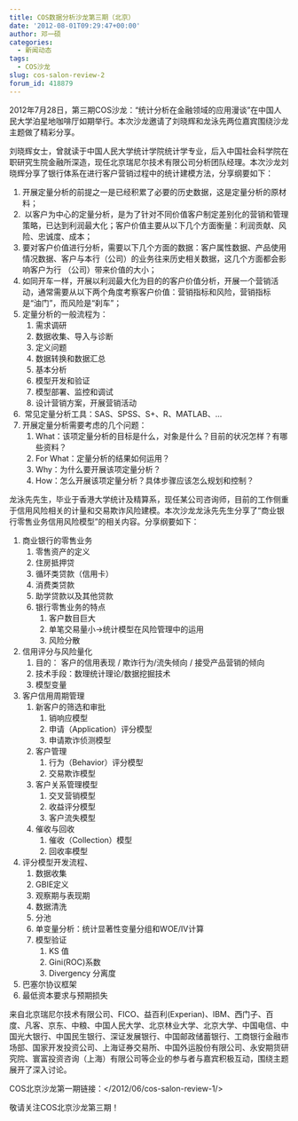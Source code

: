 ```yaml
---
title: COS数据分析沙龙第三期（北京）
date: '2012-08-01T09:29:47+00:00'
author: 邓一硕
categories:
  - 新闻动态
tags:
  - COS沙龙
slug: cos-salon-review-2
forum_id: 418879
---
```


2012年7月28日，第三期COS沙龙：“统计分析在金融领域的应用漫谈”在中国人民大学泊星地咖啡厅如期举行。本次沙龙邀请了刘晓辉和龙泳先两位嘉宾围绕沙龙主题做了精彩分享。

刘晓辉女士，曾就读于中国人民大学统计学院统计学专业，后入中国社会科学院在职研究生院金融所深造，现任北京瑞尼尔技术有限公司分析团队经理。本次沙龙刘晓辉分享了银行体系在进行客户营销过程中的统计建模方法，分享纲要如下：

1. 开展定量分析的前提之一是已经积累了必要的历史数据，这是定量分析的原材料；
1.  以客户为中心的定量分析，是为了针对不同价值客户制定差别化的营销和管理策略，已达到利润最大化；客户价值主要从以下几个方面衡量：利润贡献、风险、忠诚度、成本；
1. 要对客户价值进行分析，需要以下几个方面的数据：客户属性数据、产品使用情况数据、客户与本行（公司）的业务往来历史相关数据，这几个方面都会影响客户为行 （公司）带来价值的大小；
1. 如同开车一样，开展以利润最大化为目的的客户价值分析，开展一个营销活动，通常需要从以下两个角度考察客户价值：营销指标和风险，营销指标是“油门”，而风险是“刹车”；
1. 定量分析的一般流程为： 
    1. 需求调研
    1. 数据收集、导入与诊断
    1. 定义问题
    1. 数据转换和数据汇总
    1. 基本分析
    1. 模型开发和验证
    1. 模型部署、监控和调试
    1. 设计营销方案，开展营销活动
1.  常见定量分析工具：SAS、SPSS、S+、R、MATLAB、…
1. 开展定量分析需要考虑的几个问题： 
    1. What：该项定量分析的目标是什么，对象是什么？目前的状况怎样？有哪些资料？
    1. For What：定量分析的结果如何运用？
    1. Why：为什么要开展该项定量分析？
    1. How：怎么开展该项定量分析？具体步骤应该怎么规划和控制？
<!--more-->

龙泳先先生，毕业于香港大学统计及精算系，现任某公司咨询师，目前的工作侧重于信用风险相关的计量和交易欺诈风险建模。本次沙龙龙泳先先生分享了“商业银行零售业务信用风险模型”的相关内容。分享纲要如下：

1. 商业银行的零售业务 
    1. 零售资产的定义 
    1. 住房抵押贷
    1. 循环类贷款（信用卡）
    1. 消费类贷款
    1. 助学贷款以及其他贷款
    1. 银行零售业务的特点
        1. 客户数目巨大
        1. 单笔交易量小→统计模型在风险管理中的运用
        1. 风险分散
1. 信用评分与风险量化 
    1. 目的： 客户的信用表现 / 欺诈行为/流失倾向 / 接受产品营销的倾向
    1. 技术手段：数理统计理论/数据挖掘技术
    1. 模型变量
1. 客户信用周期管理 
    1. 新客户的筛选和审批 
        1. 销响应模型
        1. 申请（Application）评分模型
        1. 申请欺诈侦测模型
    1. 客户管理 
        1. 行为（Behavior）评分模型
        1. 交易欺诈模型
    1. 客户关系管理模型 
        1. 交叉营销模型
        1. 收益评分模型
        1. 客户流失模型
    1. 催收与回收 
        1. 催收（Collection）模型
        1. 回收率模型
1. 评分模型开发流程、 
    1. 数据收集
    1. GBIE定义
    1. 观察期与表现期
    1. 数据清洗
    1. 分池
    1. 单变量分析：统计显著性变量分组和WOE/IV计算
    1. 模型验证 
        1. KS 值
        1. Gini(ROC)系数
        1. Divergency 分离度
1. 巴塞尔协议框架
1. 最低资本要求与预期损失

来自北京瑞尼尔技术有限公司、FICO、益百利(Experian)、IBM、西门子、百度、凡客、京东、中粮、中国人民大学、北京林业大学、北京大学、中国电信、中国光大银行、中国民生银行、深证发展银行、中国邮政储蓄银行、工商银行金融市场部、国家开发投资公司、上海证券交易所、中国外运股份有限公司、永安期货研究院、寰富投资咨询（上海）有限公司等企业的参与者与嘉宾积极互动，围绕主题展开了深入讨论。

COS北京沙龙第一期链接：</2012/06/cos-salon-review-1/>

敬请关注COS北京沙龙第三期！
